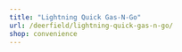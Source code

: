 ```yaml
---
title: "Lightning Quick Gas-N-Go"
url: /deerfield/lightning-quick-gas-n-go/
shop: convenience
---
```

